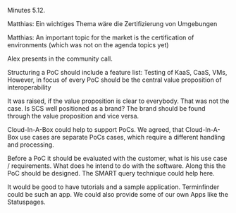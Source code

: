 Minutes 5.12.

Matthias: Ein wichtiges Thema wäre die Zertifizierung von Umgebungen

Matthias: An important topic for the market is the certification of environments (which was not on the agenda topics yet)

Alex presents in the community call. 

Structuring a PoC should include a feature list: Testing of
KaaS, CaaS, VMs, 
However, in focus of every PoC should be the central value proposition of interoperability

It was raised, if the value proposition is clear to everybody. That was not the case. 
Is SCS well positioned as a brand? The brand should be found through the value proposition and vice versa. 

Cloud-In-A-Box could help to support PoCs. We agreed, that Cloud-In-A-Box use cases are separate PoCs cases, which require a different handling and processing. 

Before a PoC it should be evaluated with the customer, what is his use case / requirements. What does he intend to do with the software. Along this the PoC should be designed. The SMART query technique could help here. 

It would be good to have tutorials and a sample application. 
Terminfinder could be such an app. We could also provide some of our own Apps like the Statuspages. 
